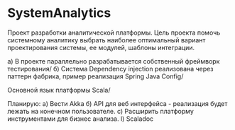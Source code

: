 # SystemAnalytics

Проект разработки аналитической платформы. Цель проекта помочь системному аналитику
 выбрать наиболее оптимальный вариант проектирования системы, ее модулей, шаблоны интеграции.
 
а) В проекте параллельно разрабатывается собственный фреймворк тестирования/
б) Система Dependency injection реализована через паттерн фабрика, пример реализация Spring Java Config/

Основной язык платформы Scala/

Планирую:
а) Вести Akka
б) API для веб интерфейса - реализация будет лежать на конечном пользователе.
с) Расширить платформу инструментами для бизнес анализа.
l) Scaladoc


